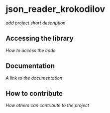 # json_reader_krokodilov

*add project short description*

## Accessing the library

*How to access the code*

## Documentation

*A link to the documentation*

## How to contribute

*How others can contribute to the project*